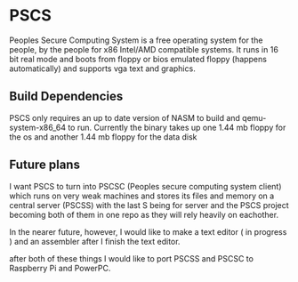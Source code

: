 # PSCS
Peoples Secure Computing System is a free operating system for the people, by the people for x86 Intel/AMD compatible systems. It runs in 16 bit real mode and boots from floppy or bios emulated floppy (happens automatically) and supports vga text and graphics.

## Build Dependencies

PSCS only requires an up to date version of NASM to build and qemu-system-x86_64 to run. Currently the binary takes up one 1.44 mb floppy for the os and another 1.44 mb floppy for the data disk

## Future plans

I want PSCS to turn into PSCSC (Peoples secure computing system client) which runs on very weak machines and stores its files and memory on a central server (PSCSS) with the last S being for server and the PSCS project becoming both of them in one repo as they will rely heavily on eachother.

In the nearer future, however, I would like to make a text editor ( in progress ) and an assembler after I finish the text editor.

after both of these things I would like to port PSCSS and PSCSC to Raspberry Pi and PowerPC.
